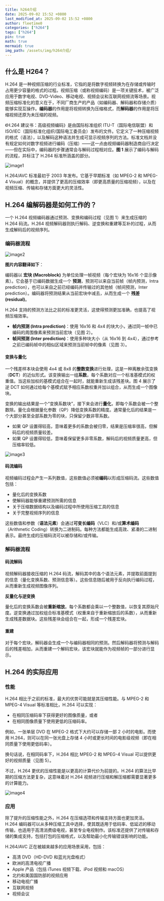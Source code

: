 ```yaml
---
title: h264介绍
date: 2025-09-02 15:52 +0800
last_modified_at: 2025-09-02 15:52 +0800
author: fleetime0
categories: ["h264"]
tags: ["h264"]
pin: true
math: true
mermaid: true
img_path: /assets/img/h264介绍/
---
```


## 什么是 H264？

H.264 是一种视频压缩的行业标准，它指的是将数字视频转换为在存储或传输时占用更少容量的格式的过程。视频压缩（或称视频编码）是一项关键技术，被广泛应用于数字电视、DVD-Video、移动电视、视频会议和互联网视频流等场景。视频压缩标准化的意义在于，不同厂商生产的产品（如编码器、解码器和存储介质）能够实现互操作。**编码器**的作用是将视频转换为压缩格式，而**解码器**的作用是将压缩视频还原为未压缩的视频。

《H.264 建议书：高级视频编码》是由国际标准组织 ITU-T（国际电信联盟）和 ISO/IEC（国际标准化组织/国际电工委员会）发布的文件。它定义了一种压缩视频的格式（语法），以及解码这种语法并生成可显示视频序列的方法。标准文档并没有规定如何对数字视频进行编码（压缩）——这一点由视频编码器制造商自行决定——但在实际中，编码器的步骤通常会与解码过程相对应。**图 1** 展示了编码与解码的流程，并标注了 H.264 标准所涵盖的部分。

![image1](image1.png)

H.264/AVC 标准最初于 2003 年发布。它基于早期标准（如 MPEG-2 和 MPEG-4 Visual）的概念，并提供了更高的压缩效率（即更高质量的压缩视频），以及在视频压缩、传输和存储方面更大的灵活性。

## H.264 编解码器是如何工作的？

一个 H.264 视频编码器通过预测、变换和编码过程（见图 1）来生成压缩的 H.264 码流。H.264 视频解码器则执行解码、逆变换和重建等互补的过程，从而生成解码后的视频序列。

### 编码器流程

![image2](image2.png)

**图片内容翻译如下**：

编码器以 **宏块 (Macroblock)** 为单位处理一帧视频（每个宏块为 16x16 个显示像素）。它会基于已编码数据生成一个 **预测**，预测可以来自当前帧（帧内预测，Intra prediction），也可以来自之前已经编码并传输过的其他帧（帧间预测，Inter prediction）。编码器将预测结果从当前宏块中减去，从而生成一个 **残差 (residual)**。

H.264 支持的预测方法比之前的标准更灵活，这使得预测更加准确，也提高了视频压缩效率。

- **帧内预测 (Intra prediction)**：使用 16x16 和 4x4 的块大小，通过同一帧中已编码的周围像素来预测当前宏块（见图 2）。
- **帧间预测 (Inter prediction)**：使用多种块大小（从 16x16 到 4x4），通过参考之前已编码帧中的相似区域来预测当前帧中的像素（见图 3）。

#### 变换与量化

一个残差样本块会使用 4x4 或 8x8 的**整数变换**进行处理，这是一种离散余弦变换（**DCT**）的近似形式。该变换输出一组**系数**，每个系数对应一个标准基模式的权重值。当这些加权的基模式组合在一起时，就能重新生成该残差块。图 4 展示了逆 DCT 如何通过给每个基模式赋予相应系数权重并加以组合，从而生成一个图像块。

变换的输出结果是一个“变换系数块”，接下来会进行**量化**，即每个系数会被一个整数除。量化会根据量化参数（QP）降低变换系数的精度。通常量化后的结果是一个大部分甚至全部系数为零的块，只保留少数非零系数。

- 如果 QP 设置得较高，意味着更多的系数会被归零，结果是压缩率很高，但解码后的视频质量较差。
- 如果 QP 设置得较低，意味着保留更多非零系数，解码后的视频质量更高，但压缩率较低。

![image3](image3.png)

#### 码流编码

视频编码过程会产生一系列数值，这些数值必须被**编码**以形成压缩码流。这些数值包括：

- 量化后的变换系数
- 使解码器能够重建预测所需的信息
- 关于压缩数据结构以及编码过程中所使用压缩工具的信息
- 关于完整视频序列的信息

这些数值和参数（**语法元素**）会通过**可变长编码**（VLC）和/或**算术编码**（Arithmetic Coding）转换为二进制码。每种方法都能生成高效、紧凑的二进制表示。最终生成的压缩码流可以被存储和/或传输。

### 解码器流程

#### 码流解码

视频解码器接收压缩的 H.264 码流，解码其中的各个语法元素，并提取前面提到的信息（量化变换系数、预测信息等）。这些信息随后被用于反向执行编码过程，从而重新生成视频图像序列。

**反量化与逆变换**

量化后的变换系数会被**重新缩放**。每个系数都会乘以一个整数值，以恢复其原始尺度。逆变换通过加权组合标准基模式（权重来自于重新缩放后的系数），从而重新生成残差数据块。这些残差块会组合在一起，形成一个残差宏块。

#### 重建

对于每个宏块，解码器会生成一个与编码器相同的预测。然后解码器将预测与解码后的残差相加，从而重建一个解码宏块，该宏块就能作为视频帧的一部分进行显示。

## H.264 的实际应用

### 性能

H.264 相比于之前的标准，最大的优势可能就是其压缩性能。与 MPEG-2 和 MPEG-4 Visual 等标准相比，H.264 可以实现：

- 在相同压缩码率下获得更好的图像质量，或者
- 在相同图像质量下使用更低的压缩码率。

例如，一张单层 DVD 在 MPEG-2 格式下大约可以存储一部 2 小时的电影。而使用 H.264，则可以在同一张光盘上存储 4 小时或更长时间的电影级视频（即在相同质量下使用更低码率）。

换句话说，在相同码率下，H.264 相比 MPEG-2 和 MPEG-4 Visual 可以提供更好的视频质量（见图 5）。

不过，H.264 更优的压缩性能是以更高的计算代价为前提的。H.264 的算法比早期的压缩方法更复杂，这意味着对 H.264 视频进行压缩和解压缩都需要显著更多的计算能力。

![image4](image4.png)

### 应用

除了提升的压缩性能之外，H.264 在压缩选项和传输支持方面也更加灵活。H.264 编码器可以从多种压缩工具中选择，使其既适用于低码率、低延迟的移动传输，也适用于高清消费级电视，甚至专业电视制作。该标准还提供了对传输和存储的集成支持，包括打包的压缩格式，以及帮助最小化传输错误影响的功能。

H.264/AVC 正在被越来越多的应用场景采用，包括：

- 高清 DVD（HD-DVD 和蓝光光盘格式）
- 欧洲的高清电视广播
- Apple 产品（包括 iTunes 视频下载、iPod 视频和 macOS）
- 北约和美国国防部的视频应用
- 移动电视广播
- 互联网视频
- 视频会议
